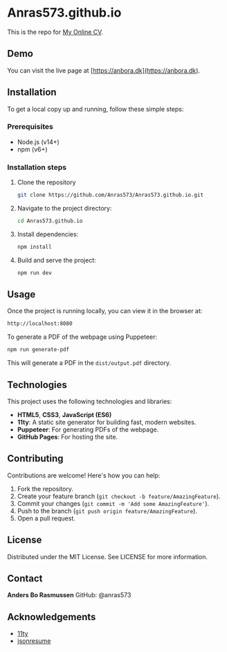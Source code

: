 # Anras573.github.io

This is the repo for [My Online CV](https://anbora.dk).

## Demo

You can visit the live page at [https://anbora.dk](https://anbora.dk).

## Installation

To get a local copy up and running, follow these simple steps:

### Prerequisites

- Node.js (v14+)
- npm (v6+)

### Installation steps

1. Clone the repository

    ```bash
    git clone https://github.com/Anras573/Anras573.github.io.git
    ```

2. Navigate to the project directory:

    ```bash
    cd Anras573.github.io
    ```

3. Install dependencies:

    ```bash
    npm install
    ```

4. Build and serve the project:

    ```bash
    npm run dev
    ```

## Usage

Once the project is running locally, you can view it in the browser at:

```bash
http://localhost:8080
```

To generate a PDF of the webpage using Puppeteer:

```bash
npm run generate-pdf
```

This will generate a PDF in the `dist/output.pdf` directory.

## Technologies

This project uses the following technologies and libraries:

- **HTML5**, **CSS3**, **JavaScript (ES6)**
- **11ty**: A static site generator for building fast, modern websites.
- **Puppeteer**: For generating PDFs of the webpage.
- **GitHub Pages**: For hosting the site.

## Contributing

Contributions are welcome! Here's how you can help:

1. Fork the repository.
2. Create your feature branch (`git checkout -b feature/AmazingFeature`).
3. Commit your changes (`git commit -m 'Add some AmazingFeature'`).
4. Push to the branch (`git push origin feature/AmazingFeature`).
5. Open a pull request.

## License

Distributed under the MIT License. See LICENSE for more information.

## Contact

**Anders Bo Rasmussen**
GitHub: @anras573

## Acknowledgements

- [11ty](https://www.11ty.dev/)
- [jsonresume](https://jsonresume.org/)
